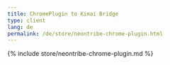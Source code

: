 ```yaml
---
title: ChromePlugin to Kimai Bridge
type: client
lang: de
permalink: /de/store/neontribe-chrome-plugin.html
---
```


{% include store/neontribe-chrome-plugin.md %}
